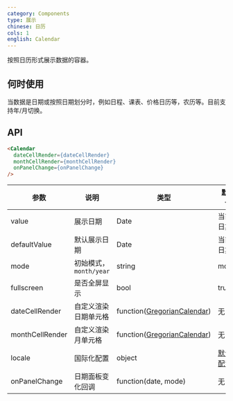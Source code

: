 ```yaml
---
category: Components
type: 展示
chinese: 日历
cols: 1
english: Calendar
---
```


按照日历形式展示数据的容器。

## 何时使用

当数据是日期或按照日期划分时，例如日程、课表、价格日历等，农历等。目前支持年/月切换。


## API

```html
<Calendar
  dateCellRender={dateCellRender}
  monthCellRender={monthCellRender}
  onPanelChange={onPanelChange}
/>
```

| 参数         | 说明           | 类型     | 默认值       |
|--------------|----------------|----------|--------------|
| value        | 展示日期       | Date     | 当前日期     |
| defaultValue | 默认展示日期   | Date     | 当前日期     |
| mode         | 初始模式，`month/year` | string | month  |
| fullscreen   | 是否全屏显示   | bool     | true         |
| dateCellRender     | 自定义渲染日期单元格| function([GregorianCalendar](https://github.com/yiminghe/gregorian-calendar/))| 无           |
| monthCellRender    | 自定义渲染月单元格  | function([GregorianCalendar](https://github.com/yiminghe/gregorian-calendar/))   | 无  |
| locale       | 国际化配置     | object   | [默认配置](https://github.com/ungtb10d/ant-design/issues/424)  |
| onPanelChange| 日期面板变化回调 | function(date, mode) | 无 |
